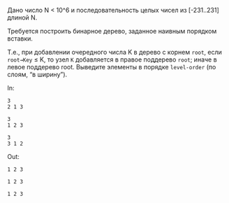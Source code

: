 Дано число N < 10^6 и последовательность целых чисел из [-231..231] длиной N.

Требуется построить бинарное дерево, заданное наивным порядком вставки.

Т.е., при добавлении очередного числа K в дерево с корнем `root`, если `root→Key` ≤ K,  то узел `K` добавляется в правое поддерево `root`; иначе в левое поддерево root.
Выведите элементы в порядке `level-order` (по слоям, “в ширину”).


In:
```
3
2 1 3

3
1 2 3

3
3 1 2
```

Out:
```
1 2 3

1 2 3

1 2 3
```
